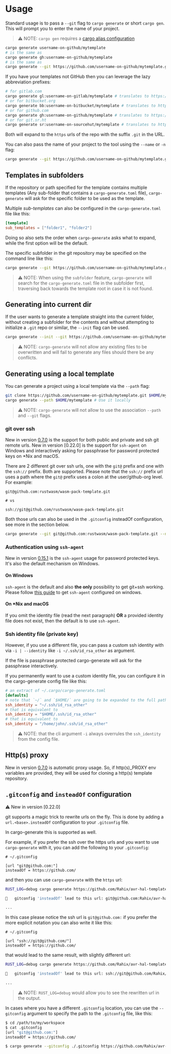 # Usage

Standard usage is to pass a `--git` flag to `cargo generate` or short `cargo gen`. This will prompt you to enter the name of your project.

> ⚠️ NOTE: `cargo gen` requires a [cargo alias configuration](#cargo-gen---alias)

```sh
cargo generate username-on-github/mytemplate
# is the same as
cargo generate gh:username-on-github/mytemplate
# is the same as
cargo generate --git https://github.com/username-on-github/mytemplate.git
```

If you have your templates not GitHub then you can leverage the lazy abbreviation prefixes:

```sh
# for gitlab.com
cargo generate gl:username-on-gitlab/mytemplate # translates to https://gitlab.com/username-on-gitlab/mytemplate.git
# or for bitbucket.org
cargo generate bb:username-on-bitbucket/mytemplate # translates to https://bitbucket.org/username-on-bitbucket/mytemplate.git
# or for github.com
cargo generate gh:username-on-github/mytemplate # translates to https://github.com/username-on-github/mytemplate.git
# or for git.sr.ht
cargo generate sr:username-on-sourcehut/mytemplate # translates to https://git.sr.ht/~username-on-sourcehut/mytemplate (note the tilde)
```

Both will expand to the `https` urls of the repo with the suffix `.git` in the URL.

You can also pass the name of your project to the tool using the `--name` or `-n` flag:

```sh
cargo generate --git https://github.com/username-on-github/mytemplate.git --name myproject
```

## Templates in subfolders

If the repository or path specified for the template contains multiple templates (Any sub-folder that contains a `cargo-generate.toml` file), `cargo-generate` will ask for the specific folder to be used as the template.

Multiple *sub-templates* can also be configured in the `cargo-generate.toml` file like this:

```toml
[template]
sub_templates = ["folder1", "folder2"]
```

Doing so also sets the order when `cargo-generate` asks what to expand, while the first option will be the default.

The specific subfolder in the git repository may be specified on the command line like this:

```sh
cargo generate --git https://github.com/username-on-github/mytemplate.git <relative-template-path>
```

> ⚠️ NOTE: When using the `subfolder` feature, `cargo-generate` will search for the `cargo-generate.toml` file in the subfolder first, traversing back towards the template root in case it is not found.

## Generating into current dir

If the user wants to generate a template straight into the current folder, without creating a subfolder for the contents and without attempting to initialize a `.git` repo or similar, the `--init` flag can be used.

```sh
cargo generate --init --git https://github.com/username-on-github/mytemplate.git
```

> ⚠️ NOTE: `cargo-generate` will not allow any existing files to be overwritten and will fail to generate any files should there be any conflicts.

## Generating using a local template

You can generate a project using a local template via the `--path` flag:

```sh
git clone https://github.com/username-on-github/mytemplate.git $HOME/mytemplate # Clone any template
cargo generate --path $HOME/mytemplate # Use it locally
```

> ⚠️ NOTE: `cargo-generate` will not allow to use the association `--path` and `--git` flags.

### git over ssh

New in version [0.7.0] is the support for both public and private and ssh git remote urls.
New in version [0.22.0] is the support for `ssh-agent` on Windows and interactively asking for passphrase for password protected keys on *Nix and macOS.

There are 2 different git over ssh urls, one with the `git@` prefix and one with the `ssh://` prefix. Both are supported. Please note that the `ssh://` prefix url uses a path where the `git@` prefix uses a colon at the user/github-org level. For example:

```raw
git@github.com:rustwasm/wasm-pack-template.git

# vs

ssh://git@github.com/rustwasm/wasm-pack-template.git
```

Both those urls can also be used in the `.gitconfig` insteadOf configuration, see more in the section below.

```sh
cargo generate --git git@github.com:rustwasm/wasm-pack-template.git --name mywasm
```

### Authentication using `ssh-agent`

New in version [0.15.1] is the `ssh-agent` usage for password protected keys. It's also the default mechanism on Windows.

#### On Windows

`ssh-agent` is the default and also **the only** possibility to get git+ssh working.
Please follow [this guide](https://github.com/cargo-generate/cargo-generate/discussions/653) to get `ssh-agent` configured on windows.

#### On *Nix and macOS

If you omit the identity file (read the next paragraph) **OR** a provided identity file does not exist, then the default is to use `ssh-agent`.

### Ssh identity file (private key)

However, if you use a different file, you can pass a custom ssh identity with via `-i | --identity` like `-i ~/.ssh/id_rsa_other` as argument.

If the file is passphrase protected cargo-generate will ask for the passphrase interactively.

If you permanently want to use a custom identity file, you can configure it in the cargo-generate config file like this:

```toml
# an extract of ~/.cargo/cargo-generate.toml
[defaults]
# note that `~/` and `$HOME/` are going to be expanded to the full path seamlessly
ssh_identity = "~/.ssh/id_rsa_other"
# that is equivalent to
ssh_identity = "$HOME/.ssh/id_rsa_other"
# that is equivalent to
ssh_identity = "/home/john/.ssh/id_rsa_other"
```

> ⚠️ NOTE: that the cli argument `-i` always overrules the `ssh_identity` from the config file.

## Http(s) proxy

New in version [0.7.0] is automatic proxy usage. So, if http(s)\_PROXY env variables are provided, they
will be used for cloning a http(s) template repository.

[0.7.0]: https://github.com/cargo-generate/cargo-generate/releases/tag/v0.7.0
[0.9.0]: https://github.com/cargo-generate/cargo-generate/releases/tag/v0.9.0
[0.15.1]: https://github.com/cargo-generate/cargo-generate/releases/tag/v0.15.1
[VSCode]: https://code.visualstudio.com
[`Rhai`]: https://rhai.rs/book/
[Rhai language extension]: https://marketplace.visualstudio.com/items?itemName=rhaiscript.vscode-rhai

## `.gitconfig` and `insteadOf` configuration

⚠️ New in version [0.22.0]

git supports a magic trick to rewrite urls on the fly. This is done by adding a `url.<base>.insteadOf` configuration to your `.gitconfig` file.

In cargo-generate this is supported as well.

For example, if you prefer the ssh over the https urls and you want to use `cargo-generate` with it, you can add the following to your `.gitconfig`:

```.gitconfig
# ~/.gitconfig

[url "git@github.com:"]
insteadOf = https://github.com/
```

and then you can use `cargo-generate` with the `https` url:

```sh
RUST_LOG=debug cargo generate https://github.com/Rahix/avr-hal-template.git

🔧   gitconfig 'insteadOf' lead to this url: git@github.com:Rahix/avr-hal-template.git

...
```

In this case please notice the ssh url is `git@github.com:` if you prefer the more explicit notation you can also write it like this:

```.gitconfig
# ~/.gitconfig

[url "ssh://git@github.com/"]
insteadOf = https://github.com/
```

that would lead to the same result, with slightly different url:

```sh
RUST_LOG=debug cargo generate https://github.com/Rahix/avr-hal-template.git

🔧   gitconfig 'insteadOf' lead to this url: ssh://git@github.com/Rahix/avr-hal-template.git

...
```

> ⚠️ NOTE: `RUST_LOG=debug` would allow you to see the rewritten url in the output.

In cases where you have a different `.gitconfig` location, you can use the `--gitconfig` argument to specify the path to the `.gitconfig` file, like this:

```sh
$ cd /path/to/my/workspace
$ cat .gitconfig
[url "git@github.com:"]
insteadOf = https://github.com/

$ cargo generate --gitconfig ./.gitconfig https://github.com/Rahix/avr-hal-template.git
```
